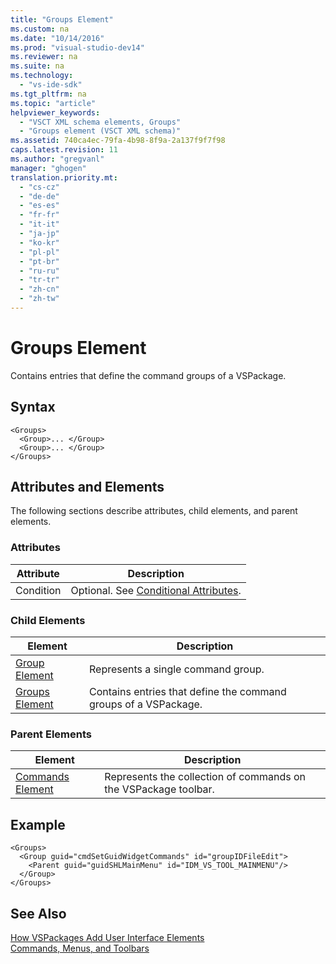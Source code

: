 ```yaml
---
title: "Groups Element"
ms.custom: na
ms.date: "10/14/2016"
ms.prod: "visual-studio-dev14"
ms.reviewer: na
ms.suite: na
ms.technology: 
  - "vs-ide-sdk"
ms.tgt_pltfrm: na
ms.topic: "article"
helpviewer_keywords: 
  - "VSCT XML schema elements, Groups"
  - "Groups element (VSCT XML schema)"
ms.assetid: 740ca4ec-79fa-4b98-8f9a-2a137f9f7f98
caps.latest.revision: 11
ms.author: "gregvanl"
manager: "ghogen"
translation.priority.mt: 
  - "cs-cz"
  - "de-de"
  - "es-es"
  - "fr-fr"
  - "it-it"
  - "ja-jp"
  - "ko-kr"
  - "pl-pl"
  - "pt-br"
  - "ru-ru"
  - "tr-tr"
  - "zh-cn"
  - "zh-tw"
---
```

# Groups Element
Contains entries that define the command groups of a VSPackage.  
  
## Syntax  
  
```  
<Groups>  
  <Group>... </Group>  
  <Group>... </Group>  
</Groups>  
```  
  
## Attributes and Elements  
 The following sections describe attributes, child elements, and parent elements.  
  
### Attributes  
  
|Attribute|Description|  
|---------------|-----------------|  
|Condition|Optional. See [Conditional Attributes](../extensibility/vsct-xml-schema-conditional-attributes.md).|  
  
### Child Elements  
  
|Element|Description|  
|-------------|-----------------|  
|[Group Element](../extensibility/group-element.md)|Represents a single command group.|  
|[Groups Element](../extensibility/groups-element.md)|Contains entries that define the command groups of a VSPackage.|  
  
### Parent Elements  
  
|Element|Description|  
|-------------|-----------------|  
|[Commands Element](../extensibility/commands-element.md)|Represents the collection of commands on the VSPackage toolbar.|  
  
## Example  
  
```  
<Groups>  
  <Group guid="cmdSetGuidWidgetCommands" id="groupIDFileEdit">  
    <Parent guid="guidSHLMainMenu" id="IDM_VS_TOOL_MAINMENU"/>  
  </Group>  
</Groups>  
```  
  
## See Also  
 [How VSPackages Add User Interface Elements](../extensibility/how-vspackages-add-user-interface-elements.md)   
 [Commands, Menus, and Toolbars](../extensibility/commands--menus--and-toolbars.md)